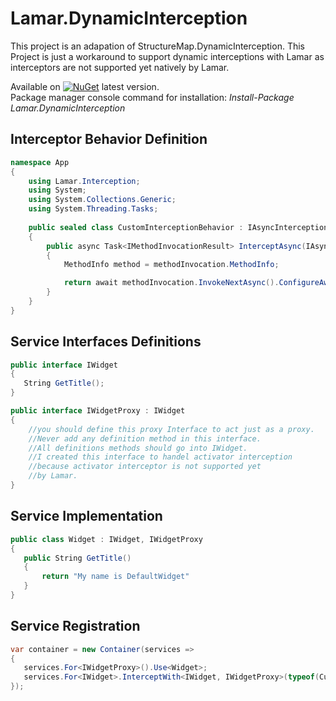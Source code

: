 # Lamar.DynamicInterception
This project is an adapation of StructureMap.DynamicInterception.
This Project is just a workaround to support dynamic interceptions with Lamar as interceptors are not supported yet natively by Lamar.

Available on [![NuGet](https://img.shields.io/nuget/v/EFCore.BulkExtensions.svg)](https://www.nuget.org/packages/Lamar.DynamicInterception/) latest version.<br>
Package manager console command for installation: *Install-Package Lamar.DynamicInterception*

## Interceptor Behavior Definition
```cs
namespace App
{
    using Lamar.Interception;
    using System;
    using System.Collections.Generic;
    using System.Threading.Tasks;
    
    public sealed class CustomInterceptionBehavior : IAsyncInterceptionBehavior
    {
        public async Task<IMethodInvocationResult> InterceptAsync(IAsyncMethodInvocation methodInvocation)
        {
            MethodInfo method = methodInvocation.MethodInfo;

            return await methodInvocation.InvokeNextAsync().ConfigureAwait(false);
        }
    }
}
```
## Service Interfaces Definitions
```cs
public interface IWidget
{
   String GetTitle();
}

public interface IWidgetProxy : IWidget
{
    //you should define this proxy Interface to act just as a proxy.
    //Never add any definition method in this interface.
    //All definitions methods should go into IWidget.
    //I created this interface to handel activator interception
    //because activator interceptor is not supported yet
    //by Lamar.
}
```
## Service Implementation
```cs
public class Widget : IWidget, IWidgetProxy
{
   public String GetTitle()
   {
       return "My name is DefaultWidget"
   }
}
```

## Service Registration
```cs
var container = new Container(services =>
{
   services.For<IWidgetProxy>().Use<Widget>;
   services.For<IWidget>.InterceptWith<IWidget, IWidgetProxy>(typeof(CustomInterceptionBehavior))
});
```
